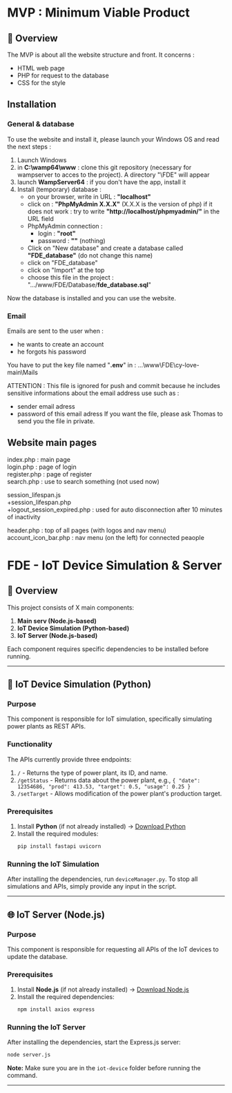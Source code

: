 # MVP : Minimum Viable Product

## 📌 Overview
The MVP is about all the website structure and front.
It concerns :
   - HTML web page
   - PHP for request to the database
   - CSS for the style

## Installation
### General & database
To use the website and install it, please launch your Windows OS and read the next steps :
   1. Launch Windows
   2. in **C:\wamp64\www** : clone this git repository (necessary for wampserver to acces to the project). A directory "\FDE" will appear
   3. launch **WampServer64** : if you don't have the app, install it
   4. Install (temporary) database :
      - on your browser, write in URL : **"localhost"**
      - click on : **"PhpMyAdmin X.X.X"** (X.X.X is the version of php)
      if it does not work : try to write **"http://localhost/phpmyadmin/"** in the URL field
      - PhpMyAdmin connection : 
         - login : **"root"**
         - password : **""** (nothing)
      - Click on "New database" and create a database called **"FDE_database"** (do not change this name)
      - click on "FDE_database"
      - click on "Import" at the top
      - choose this file in the project : ".../www/FDE/Database/**fde_database.sql**"

Now the database is installed and you can use the website.

### Email
Emails are sent to the user when :
   - he wants to create an account
   - he forgots his password

You have to put the key file named "**.env**" in : ...\www\FDE\cy-love-main\Mails  

ATTENTION : This file is ignored for push and commit because he includes sensitive informations about the email address use such as :
   - sender email adress
   - password of this email adress
If you want the file, please ask Thomas to send you the file in private.

## Website main pages
index.php : main page  
login.php : page of login  
register.php : page of register  
search.php : use to search something (not used now)  

session_lifespan.js  
+session_lifespan.php  
+logout_session_expired.php : used for auto disconnection after 10 minutes of inactivity  


header.php : top of all pages (with logos and nav menu)
account_icon_bar.php : nav menu (on the left) for connected peaople




# FDE - IoT Device Simulation & Server

## 📌 Overview
This project consists of X main components:
1. **Main serv (Node.js-based)**
2. **IoT Device Simulation (Python-based)**
3. **IoT Server (Node.js-based)**

Each component requires specific dependencies to be installed before running.

---

## 🚀 IoT Device Simulation (Python)
### **Purpose**
This component is responsible for IoT simulation, specifically simulating power plants as REST APIs.

### **Functionality**
The APIs currently provide three endpoints:
1. `/` - Returns the type of power plant, its ID, and name.
2. `/getStatus` - Returns data about the power plant, e.g., `{ "date": 12354686, "prod": 413.53, "target": 0.5, "usage": 0.25 }`
3. `/setTarget` - Allows modification of the power plant's production target.

### **Prerequisites**
1. Install **Python** (if not already installed) → [Download Python](https://www.python.org/downloads/)
2. Install the required modules:
   ```sh
   pip install fastapi uvicorn
   ```

### **Running the IoT Simulation**
After installing the dependencies, run `deviceManager.py`. To stop all simulations and APIs, simply provide any input in the script.

---

## 🌐 IoT Server (Node.js)
### **Purpose**
This component is responsible for requesting all APIs of the IoT devices to update the database.

### **Prerequisites**
1. Install **Node.js** (if not already installed) → [Download Node.js](https://nodejs.org/)
2. Install the required dependencies:
   ```sh
   npm install axios express
   ```

### **Running the IoT Server**
After installing the dependencies, start the Express.js server:
```sh
node server.js
```

**Note:** Make sure you are in the `iot-device` folder before running the command.

---